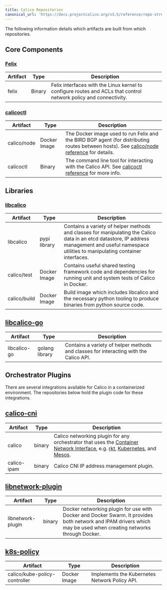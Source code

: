 ```yaml
---
title: Calico Repositories
canonical_url: 'https://docs.projectcalico.org/v3.5/reference/repo-structure'
---
```


The following information details which artifacts are built from which
repositories.

## Core Components

### [Felix](https://github.com/projectcalico/felix)

| Artifact | Type | Description |
|---------|-------|-----------|
| felix | Binary | Felix interfaces with the Linux kernel to configure routes and ACLs that control network policy and connectivity. |


### [calicoctl](https://github.com/projectcalico/calicoctl)

| Artifact | Type | Description |
|---------|-------|-----------|
| calico/node | Docker Image |  The Docker image used to run Felix and the BIRD BGP agent (for distributing routes between hosts).  See [calico/node reference]({{site.baseurl}}/{{page.version}}/reference/architecture/components) for details. |
| calicoctl | Binary | The command line tool for interacting with the Calico API.  See [calicoctl reference]({{site.baseurl}}/{{page.version}}/reference/calicoctl) for more info. |

## Libraries

### [libcalico](https://github.com/projectcalico/libcalico)

| Artifact | Type | Description |
|---------|-------|-----------|
| libcalico | pypi library | Contains a variety of helper methods and classes for manipulating the Calico data in an etcd datastore, IP address management and useful namespace utilities to manipulating container interfaces. |
| calico/test | Docker Image | Contains useful shared testing framework code and dependencies for running unit and system tests of Calico in Docker. |
| calico/build | Docker Image | Build image which includes libcalico and the necessary python tooling to produce binaries from python source code. |

## [libcalico-go](https://github.com/projectcalico/libcalico-go)

| Artifact | Type | Description |
|---------|-------|-----------|
| libcalico-go | golang library | Contains a variety of helper methods and classes for interacting with the Calico API. |

## Orchestrator Plugins

There are several integrations available for Calico in a containerized
environment.  The repositories below hold the plugin code for these
integrations.

## [calico-cni](https://github.com/projectcalico/calico-cni)

| Artifact | Type | Description |
|---------|-------|-----------|
| calico | binary | Calico networking plugin for any orchestrator that uses the [Container Network Interface](https://github.com/appc/cni), e.g. [rkt](https://github.com/coreos/rkt), [Kubernetes](https://github.com/kubernetes/kubernetes), and [Mesos](https://github.com/apache/mesos). |
| calico-ipam | binary | Calico CNI IP address management plugin. |

## [libnetwork-plugin](https://github.com/projectcalico/libnetwork-plugin)

| Artifact | Type | Description |
|---------|-------|-----------|
| libnetwork-plugin | binary | Docker networking plugin for use with Docker and Docker Swarm. It provides both network and IPAM drivers which may be used when creating networks through Docker. |


## [k8s-policy](https://github.com/projectcalico/k8s-policy)

| Artifact | Type | Description |
|----------|-----|-------------|
| calico/kube-policy-controller | Docker Image | Implements the Kubernetes Network Policy API. |
